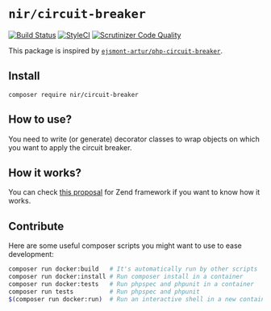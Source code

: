 # `nir/circuit-breaker`

[![Build Status](https://travis-ci.org/NiR-/CircuitBreaker.svg?branch=master)](https://travis-ci.org/NiR-/CircuitBreaker)
[![StyleCI](https://styleci.io/repos/108280770/shield?branch=master)](https://styleci.io/repos/108280770)
[![Scrutinizer Code Quality](https://scrutinizer-ci.com/g/NiR-/CircuitBreaker/badges/quality-score.png?b=master)](https://scrutinizer-ci.com/g/NiR-/CircuitBreaker/?branch=master)

This package is inspired by [`ejsmont-artur/php-circuit-breaker`](https://github.com/ejsmont-artur/php-circuit-breaker).

## Install

`composer require nir/circuit-breaker`

## How to use?

You need to write (or generate) decorator classes to wrap objects on which you want to apply the circuit breaker.

## How it works?

You can check [this proposal](http://artur.ejsmont.org/blog/circuit-breaker) for Zend framework if you want to know how 
it works.

## Contribute

Here are some useful composer scripts you might want to use to ease development:

```bash
composer run docker:build   # It's automatically run by other scripts
composer run docker:install # Run composer install in a container
composer run docker:tests   # Run phpspec and phpunit in a container
composer run tests          # Run phpspec and phpunit
$(composer run docker:run)  # Run an interactive shell in a new container (composer run docker:build should be called first)
```
